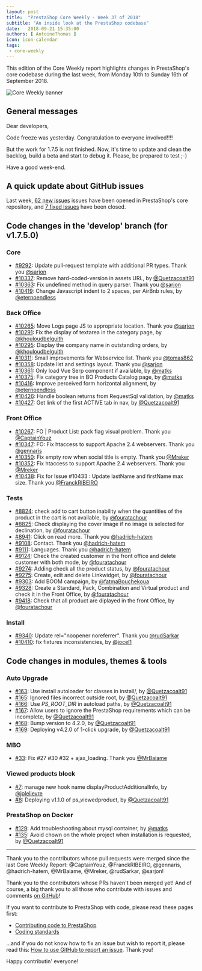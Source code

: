```yaml
---
layout: post
title:  "PrestaShop Core Weekly - Week 37 of 2018"
subtitle: "An inside look at the PrestaShop codebase"
date:   2018-09-21 15:35:00
authors: [ AntoineThomas ]
icon: icon-calendar
tags:
 - core-weekly
---
```


This edition of the Core Weekly report highlights changes in PrestaShop's core codebase during the last week, from Monday 10th to Sunday 16th of September 2018.

![Core Weekly banner](/assets/images/2017/04/core_weekly_banner.jpg)


## General messages

Dear developers,

Code freeze was yesterday. Congratulation to everyone involved!!!!

But the work for 1.7.5 is not finished. Now, it's time to update and clean the backlog, build a beta and start to debug it. Please, be prepared to test ;-)

Have a good week-end.


## A quick update about GitHub issues

Last week, [62 new issues](https://github.com/PrestaShop/PrestaShop/issues?utf8=%E2%9C%93&q=is:issue+created:2018-09-10..2018-09-16)  issues have been opened in PrestaShop's core repository, and [7 fixed issues](https://github.com/PrestaShop/PrestaShop/issues?utf8=%E2%9C%93&q=is:issue+label:fixed+closed:2018-09-10..2018-09-16) have been closed.


## Code changes in the 'develop' branch (for v1.7.5.0)

### Core

* [#9292](https://github.com/PrestaShop/PrestaShop/pull/9292): Update pull-request template with additional PR types. Thank you [@sarjon](https://github.com/sarjon)
* [#10337](https://github.com/PrestaShop/PrestaShop/pull/10337): Remove hard-coded-version in assets URL, by [@Quetzacoalt91](https://github.com/Quetzacoalt91)
* [#10363](https://github.com/PrestaShop/PrestaShop/pull/10363): Fix undefined method in query parser. Thank you [@sarjon](https://github.com/sarjon)
* [#10419](https://github.com/PrestaShop/PrestaShop/pull/10419): Change Javascript indent to 2 spaces, per AirBnb rules, by [@eternoendless](https://github.com/eternoendless)


### Back Office

* [#10265](https://github.com/PrestaShop/PrestaShop/pull/10265): Move Logs page JS to appropriate location. Thank you [@sarjon](https://github.com/sarjon)
* [#10291](https://github.com/PrestaShop/PrestaShop/pull/10291): Fix the display of textarea in the category page, by [@khouloudbelguith](https://github.com/khouloudbelguith)
* [#10295](https://github.com/PrestaShop/PrestaShop/pull/10295): Display the company name in outstanding orders, by [@khouloudbelguith](https://github.com/khouloudbelguith)
* [#10311](https://github.com/PrestaShop/PrestaShop/pull/10311): Small improvements for Webservice list. Thank you [@tomas862](https://github.com/tomas862)
* [#10358](https://github.com/PrestaShop/PrestaShop/pull/10358): Update list and settings layout. Thank you [@sarjon](https://github.com/sarjon)
* [#10361](https://github.com/PrestaShop/PrestaShop/pull/10361): Only load Vue Serp component if available, by [@matks](https://github.com/matks)
* [#10375](https://github.com/PrestaShop/PrestaShop/pull/10375): Fix category tree in BO Products Catalog page, by [@matks](https://github.com/matks)
* [#10416](https://github.com/PrestaShop/PrestaShop/pull/10416): Improve perceived form horizontal alignment, by [@eternoendless](https://github.com/eternoendless)
* [#10426](https://github.com/PrestaShop/PrestaShop/pull/10426): Handle boolean returns from RequestSql validation, by [@matks](https://github.com/matks)
* [#10427](https://github.com/PrestaShop/PrestaShop/pull/10427): Get link of the first ACTIVE tab in nav, by [@Quetzacoalt91](https://github.com/Quetzacoalt91)


### Front Office

* [#10267](https://github.com/PrestaShop/PrestaShop/pull/10267): FO \| Product List: pack flag visual problem. Thank you [@CaptainYouz](https://github.com/CaptainYouz)
* [#10347](https://github.com/PrestaShop/PrestaShop/pull/10347): FO: Fix htaccess to support Apache 2.4 webservers. Thank you [@gennaris](https://github.com/gennaris)
* [#10350](https://github.com/PrestaShop/PrestaShop/pull/10350): Fix empty row when social title is empty. Thank you [@Mreker](https://github.com/Mreker)
* [#10352](https://github.com/PrestaShop/PrestaShop/pull/10352): Fix htaccess to support Apache 2.4 webservers. Thank you [@Mreker](https://github.com/Mreker)
* [#10438](https://github.com/PrestaShop/PrestaShop/pull/10438): Fix for Issue #10433 : Update lastName and firstName max size. Thank you [@FranckRIBEIRO](https://github.com/FranckRIBEIRO)


### Tests

* [#8824](https://github.com/PrestaShop/PrestaShop/pull/8824): check add to cart button inability when the quantities of the product in the cart is not available, by [@fouratachour](https://github.com/fouratachour)
* [#8825](https://github.com/PrestaShop/PrestaShop/pull/8825): Check displaying the cover image if no image is selected for declination, by [@fouratachour](https://github.com/fouratachour)
* [#8941](https://github.com/PrestaShop/PrestaShop/pull/8941): Click on read more. Thank you [@hadrich-hatem](https://github.com/hadrich-hatem)
* [#9108](https://github.com/PrestaShop/PrestaShop/pull/9108): Contact. Thank you [@hadrich-hatem](https://github.com/hadrich-hatem)
* [#9111](https://github.com/PrestaShop/PrestaShop/pull/9111): Languages. Thank you [@hadrich-hatem](https://github.com/hadrich-hatem)
* [#9124](https://github.com/PrestaShop/PrestaShop/pull/9124): Check the created customer in the front office and delete customer with both mode, by [@fouratachour](https://github.com/fouratachour)
* [#9274](https://github.com/PrestaShop/PrestaShop/pull/9274): Adding check all the product status, by [@fouratachour](https://github.com/fouratachour)
* [#9275](https://github.com/PrestaShop/PrestaShop/pull/9275): Create, edit and delete Linkwidget, by [@fouratachour](https://github.com/fouratachour)
* [#9303](https://github.com/PrestaShop/PrestaShop/pull/9303): Add BOOM campaign, by [@fatmaBouchekoua](https://github.com/fatmaBouchekoua)
* [#9328](https://github.com/PrestaShop/PrestaShop/pull/9328): Create a Standard, Pack, Combination and Virtual product and check it in the Front Office, by [@fouratachour](https://github.com/fouratachour)
* [#9418](https://github.com/PrestaShop/PrestaShop/pull/9418): Check that all product are diplayed in the front Office, by [@fouratachour](https://github.com/fouratachour)


### Install

* [#9340](https://github.com/PrestaShop/PrestaShop/pull/9340): Update rel="noopener noreferrer". Thank you [@rudSarkar](https://github.com/rudSarkar)
* [#10410](https://github.com/PrestaShop/PrestaShop/pull/10410): fix fixtures inconsistencies, by [@jocel1](https://github.com/jocel1)


## Code changes in modules, themes & tools

### Auto Upgrade

* [#163](https://github.com/PrestaShop/autoupgrade/pull/163): Use install autoloader for classes in install/, by [@Quetzacoalt91](https://github.com/Quetzacoalt91)
* [#165](https://github.com/PrestaShop/autoupgrade/pull/165): Ignored files incorrect outside root, by [@Quetzacoalt91](https://github.com/Quetzacoalt91)
* [#166](https://github.com/PrestaShop/autoupgrade/pull/166): Use _PS_ROOT_DIR_ in autoload paths, by [@Quetzacoalt91](https://github.com/Quetzacoalt91)
* [#167](https://github.com/PrestaShop/autoupgrade/pull/167): Allow users to ignore the PrestaShop requirements which can be incomplete, by [@Quetzacoalt91](https://github.com/Quetzacoalt91)
* [#168](https://github.com/PrestaShop/autoupgrade/pull/168): Bump version to 4.2.0, by [@Quetzacoalt91](https://github.com/Quetzacoalt91)
* [#169](https://github.com/PrestaShop/autoupgrade/pull/169): Deploying v4.2.0 of 1-click upgrade, by [@Quetzacoalt91](https://github.com/Quetzacoalt91)


### MBO

* [#33](https://github.com/PrestaShop/ps_mbo/pull/33): Fix #27 #30 #32 + ajax_loading. Thank you [@MrBaiame](https://github.com/MrBaiame)


### Viewed products block

* [#7](https://github.com/PrestaShop/ps_viewedproduct/pull/7): manage new hook name displayProductAdditionalInfo, by [@jolelievre](https://github.com/jolelievre)
* [#8](https://github.com/PrestaShop/ps_viewedproduct/pull/8): Deploying v1.1.0 of ps_viewedproduct, by [@Quetzacoalt91](https://github.com/Quetzacoalt91)


### PrestaShop on Docker

* [#129](https://github.com/PrestaShop/docker/pull/129): Add troubleshooting about mysql container, by [@matks](https://github.com/matks)
* [#135](https://github.com/PrestaShop/docker/pull/135): Avoid chown on the whole project when installation is requested, by [@Quetzacoalt91](https://github.com/Quetzacoalt91)


<hr />

Thank you to the contributors whose pull requests were merged since the last Core Weekly Report: @CaptainYouz, @FranckRIBEIRO, @gennaris, @hadrich-hatem, @MrBaiame, @Mreker, @rudSarkar, @sarjon!

Thank you to the contributors whose PRs haven't been merged yet! And of course, a big thank you to all those who contribute with issues and comments [on GitHub](https://github.com/PrestaShop/PrestaShop)!

If you want to contribute to PrestaShop with code, please read these pages first:

 * [Contributing code to PrestaShop](https://devdocs.prestashop.com/1.7/contribute/contribution-guidelines/)
 * [Coding standards](https://devdocs.prestashop.com/1.7/development/coding-standards/)

...and if you do not know how to fix an issue but wish to report it, please read this: [How to use GitHub to report an issue](https://devdocs.prestashop.com/1.7/contribute/contribute-reporting-issues/). Thank you!

Happy contributin' everyone!
